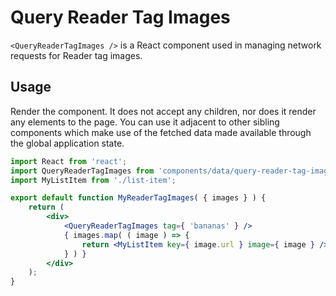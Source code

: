 # Query Reader Tag Images

`<QueryReaderTagImages />` is a React component used in managing network requests for Reader tag images.

## Usage

Render the component. It does not accept any children, nor does it render any elements to the page. You can use it adjacent to other sibling components which make use of the fetched data made available through the global application state.

```jsx
import React from 'react';
import QueryReaderTagImages from 'components/data/query-reader-tag-images';
import MyListItem from './list-item';

export default function MyReaderTagImages( { images } ) {
	return (
		<div>
			<QueryReaderTagImages tag={ 'bananas' } />
			{ images.map( ( image ) => {
				return <MyListItem key={ image.url } image={ image } />;
			} ) }
		</div>
	);
}
```
